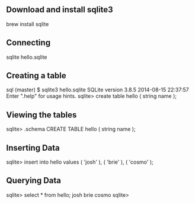 ## Download and install sqlite3
brew install sqlite

## Connecting
sqlite hello.sqlite

## Creating a table
sql (master) $ sqlite3 hello.sqlite
 SQLite version 3.8.5 2014-08-15 22:37:57
 Enter ".help" for usage hints.
 sqlite> create table hello ( string name );

## Viewing the tables
 sqlite> .schema
 CREATE TABLE hello ( string name );

## Inserting Data
 sqlite> insert into hello values ( 'josh' ), ( 'brie' ), ( 'cosmo' );

## Querying Data
 sqlite> select * from hello;
 josh
 brie
 cosmo
 sqlite>




